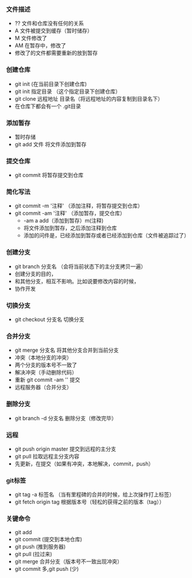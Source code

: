 ### 文件描述 ###
* ?? 文件和仓库没有任何的关系
* A 文件被提交到缓存（暂时储存）
* M 文件修改了
* AM  在暂存中，修改了
* 修改了的文件都需要重新的放到暂存
### 创建仓库 ###
*  git init (在当前目录下创建仓库)
*  git init 指定目录 （这个指定目录下创建仓库）
*  git clone 远程地址 目录名（将远程地址的内容复制到目录名下）
*  在仓库下都会有一个 .git目录
### 添加暂存 ###
* 暂时存储
* git add 文件   将文件添加到暂存
### 提交仓库 ###
* git commit 将暂存提交到仓库
### 简化写法 ###
* git commit -m '注释'  （添加注释，将暂存提交到仓库）
* git commit -am '注释'   （添加暂存，提交仓库）
	* -am   a  add（添加到暂存）m(注释)
	* 将文件添加到暂存，之后添加注释到仓库
	* 添加的问件是，已经添加到暂存或者已经添加到仓库（文件被追踪过了）
### 创建分支 ###
* git branch 分支名 （会将当前状态下的主分支拷贝一遍）
* 创建分支的目的，
 * 和其他分支，相互不影响。比如说要修改内容的时候，
 * 协作开发 
### 切换分支 ###
* git checkout 分支名  切换分支
### 合并分支 ###
* git merge 分支名   将其他分支合并到当前分支
* 冲突（本地分支的冲突）
 * 两个分支的版本号不一致了 
 * 解决冲突（手动删除代码）
 * 重新 git commit -am '' 提交
* 远程服务器（合并分支）
### 删除分支 ###
* git branch -d 分支名   删除分支（修改完毕）

### 远程 ###
* git push origin master 提交到远程的主分支
* git pull 拉取远程主分支内容
* 先更新，在提交（如果有冲突，本地解决，commit，push）
### git标签 ###
* git tag -a 标签名 （当有里程碑的合并的时候，给上次操作打上标签）
* 	git fetch origin tag <tagname> 根据版本号（轻松的获得之前的版本（tag））


### 关键命令 ###
* git add
* git commit (提交到本地仓库)
* git push (推到服务器)
* git pull (拉过来)
* git merge 合并分支（版本号不一致出现冲突）
* git commit 多,git push (少)
